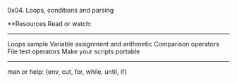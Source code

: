 0x04. Loops, conditions and parsing

**Resources
Read or watch:
___________________________________
Loops sample
Variable assignment and arithmetic
Comparison operators
File test operators
Make your scripts portable
___________________________________

man or help: {env, cut, for, while, until, if}
